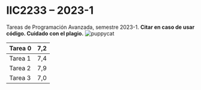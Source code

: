 # IIC2233 – 2023-1
Tareas de Programación Avanzada, semestre 2023-1.
**Citar en caso de usar código. Cuidado con el plagio.**
![puppycat](https://media.tenor.com/jIeEGWHBPQoAAAAC/screaming-puppycat.gif)

| Tarea 0 | 7,2   |
|----|---|
| Tarea 1  | 7,4  |
| Tarea 2  | 7,9  |
| Tarea 3   | 7,0   |
